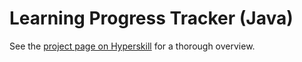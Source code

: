 # Learning Progress Tracker (Java)

See the [project page on Hyperskill](https://hyperskill.org/projects/197) for a thorough overview.
